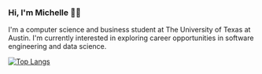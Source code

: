 ### Hi, I'm Michelle 👋🏼

I'm a computer science and business student at The University of Texas at Austin. I'm currently interested in exploring career opportunities in software engineering and data science.

[![Top Langs](https://github-readme-stats.vercel.app/api/top-langs/?username=michellehwin)](https://github.com/anuraghazra/github-readme-stats)

<!--
**michellehwin/michellehwin** is a ✨ _special_ ✨ repository because its `README.md` (this file) appears on your GitHub profile.

Here are some ideas to get you started:

- 🔭 I’m currently working on ...
- 🌱 I’m currently learning ...
- 👯 I’m looking to collaborate on ...
- 🤔 I’m looking for help with ...
- 💬 Ask me about ...
- 📫 How to reach me: ...
- 😄 Pronouns: ...
- ⚡ Fun fact: ...
-->
